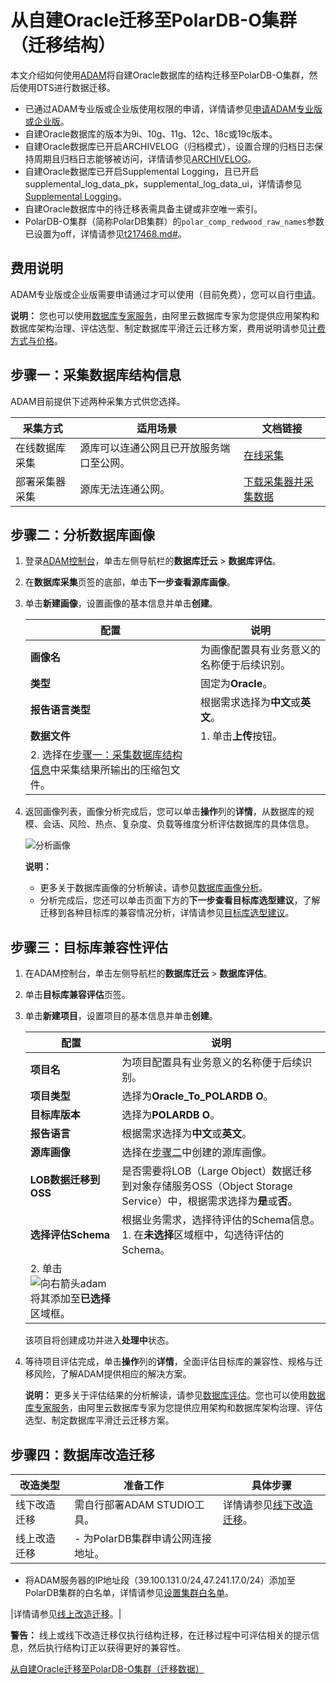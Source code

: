 # 从自建Oracle迁移至PolarDB-O集群（迁移结构）

本文介绍如何使用[ADAM](https://help.aliyun.com/document_detail/53703.html)将自建Oracle数据库的结构迁移至PolarDB-O集群，然后使用DTS进行数据迁移。

-   已通过ADAM专业版或企业版使用权限的申请，详情请参见[申请ADAM专业版或企业版](https://page.aliyun.com/form/act1157826644/index.htm)。
-   自建Oracle数据库的版本为9i、10g、11g、12c、18c或19c版本。
-   自建Oracle数据库已开启ARCHIVELOG（归档模式），设置合理的归档日志保持周期且归档日志能够被访问，详情请参见[ARCHIVELOG](https://docs.oracle.com/database/121/ADMIN/archredo.htm#ADMIN008)。
-   自建Oracle数据库已开启Supplemental Logging，且已开启supplemental\_log\_data\_pk，supplemental\_log\_data\_ui，详情请参见[Supplemental Logging](https://docs.oracle.com/database/121/SUTIL/GUID-D857AF96-AC24-4CA1-B620-8EA3DF30D72E.htm#SUTIL1582)。
-   自建Oracle数据库中的待迁移表需具备主键或非空唯一索引。
-   PolarDB-O集群（简称PolarDB集群）的`polar_comp_redwood_raw_names`参数已设置为off，详情请参见[t217468.md\#]()。

## 费用说明

ADAM专业版或企业版需要申请通过才可以使用（目前免费），您可以自行[申请](https://page.aliyun.com/form/act1157826644/index.htm)。

**说明：** 您也可以使用[数据库专家服务](https://help.aliyun.com/document_detail/118910.html)，由阿里云数据库专家为您提供应用架构和数据库架构治理、评估选型、制定数据库平滑迁云迁移方案，费用说明请参见[计费方式与价格](https://help.aliyun.com/document_detail/119643.html)。

## 步骤一：采集数据库结构信息

ADAM目前提供下述两种采集方式供您选择。

|采集方式|适用场景|文档链接|
|----|----|----|
|在线数据库采集|源库可以连通公网且已开放服务端口至公网。|[在线采集]()|
|部署采集器采集|源库无法连通公网。|[下载采集器并采集数据]()|

## 步骤二：分析数据库画像

1.  登录[ADAM控制台](https://adam.console.aliyun.com/)，单击左侧导航栏的**数据库迁云** \> **数据库评估**。

2.  在**数据库采集**页签的底部，单击**下一步查看源库画像**。

3.  单击**新建画像**，设置画像的基本信息并单击**创建**。

    |配置|说明|
    |--|--|
    |**画像名**|为画像配置具有业务意义的名称便于后续识别。|
    |**类型**|固定为**Oracle**。|
    |**报告语言类型**|根据需求选择为**中文**或**英文**。|
    |**数据文件**|    1.  单击**上传**按钮。
    2.  选择在[步骤一：采集数据库结构信息](#section_bcr_isw_miy)中采集结果所输出的压缩包文件。 |

4.  返回画像列表，画像分析完成后，您可以单击**操作**列的**详情**，从数据库的规模、会话、风险、热点、复杂度、负载等维度分析评估数据库的具体信息。

    ![分析画像](https://static-aliyun-doc.oss-accelerate.aliyuncs.com/assets/img/zh-CN/5887549951/p77002.png)

    **说明：**

    -   更多关于数据库画像的分析解读，请参见[数据库画像分析](https://help.aliyun.com/document_detail/160298.html)。
    -   分析完成后，您还可以单击页面下方的**下一步查看目标库选型建议**，了解迁移到各种目标库的兼容情况分析，详情请参见[目标库选型建议](https://help.aliyun.com/document_detail/160301.html)。

## 步骤三：目标库兼容性评估

1.  在ADAM控制台，单击左侧导航栏的**数据库迁云** \> **数据库评估**。

2.  单击**目标库兼容评估**页签。

3.  单击**新建项目**，设置项目的基本信息并单击**创建**。

    |配置|说明|
    |--|--|
    |**项目名**|为项目配置具有业务意义的名称便于后续识别。|
    |**项目类型**|选择为**Oracle\_To\_POLARDB O**。|
    |**目标库版本**|选择为**POLARDB O**。|
    |**报告语言**|根据需求选择为**中文**或**英文**。|
    |**源库画像**|选择在[步骤二](#section_ynl_0kh_t4o)中创建的源库画像。|
    |**LOB数据迁移到OSS**|是否需要将LOB（Large Object）数据迁移到对象存储服务OSS（Object Storage Service）中，根据需求选择为**是**或**否**。|
    |**选择评估Schema**|根据业务需求，选择待评估的Schema信息。     1.  在**未选择**区域框中，勾选待评估的Schema。
    2.  单击![向右箭头adam](https://static-aliyun-doc.oss-accelerate.aliyuncs.com/assets/img/zh-CN/5887549951/p77004.png)将其添加至**已选择**区域框。 |

    该项目将创建成功并进入**处理中**状态。

4.  等待项目评估完成，单击**操作**列的**详情**，全面评估目标库的兼容性、规格与迁移风险，了解ADAM提供相应的解决方案。

    **说明：** 更多关于评估结果的分析解读，请参见[数据库评估](https://help.aliyun.com/document_detail/60035.html)。您也可以使用[数据库专家服务](https://help.aliyun.com/document_detail/118910.html)，由阿里云数据库专家为您提供应用架构和数据库架构治理、评估选型、制定数据库平滑迁云迁移方案。


## 步骤四：数据库改造迁移

|改造类型|准备工作|具体步骤|
|----|----|----|
|线下改造迁移|需自行部署ADAM STUDIO工具。|详情请参见[线下改造迁移](https://help.aliyun.com/document_detail/160082.html)。|
|线上改造迁移|-   为PolarDB集群申请公网连接地址。
-   将ADAM服务器的IP地址段（39.100.131.0/24,47.241.17.0/24）添加至PolarDB集群的白名单，详情请参见[设置集群白名单](https://help.aliyun.com/document_detail/118183.html)。

|详情请参见[线上改造迁移](https://help.aliyun.com/document_detail/160081.html)。|

**警告：** 线上或线下改造迁移仅执行结构迁移，在迁移过程中可评估相关的提示信息，然后执行结构订正以获得更好的兼容性。



[从自建Oracle迁移至PolarDB-O集群（迁移数据）](/cn.zh-CN/数据迁移/从自建数据库迁移至阿里云/源库为Oracle/从自建Oracle迁移至PolarDB-O集群（迁移数据）.md)

